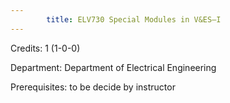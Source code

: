 ```yaml
---
        title: ELV730 Special Modules in V&ES–I
---
```

Credits: 1 (1-0-0)

Department: Department of Electrical Engineering

Prerequisites: to be decide by instructor

